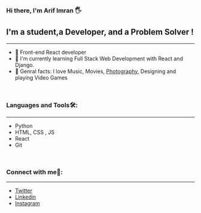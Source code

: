 ### Hi there, I'm Arif Imran 🖐

## I'm a student,a Developer, and a Problem Solver !
<hr />

- 🍟 Front-end React developer
- 🌳 I'm currently learning Full Stack Web Development with React and Django.
- 🍗 Genral facts: I love Music, Movies, [Photography](instagram), Designing and playing Video Games

<br />

### Languages and Tools🛠:
<hr />

- Python
- HTML, CSS , JS
- React
- Git

<br />




### Connect with me📲:
<hr />

- [Twitter](https://twitter.com/aidevv_in)
- [Linkedin](https://www.linkedin.com/in/arifimran5/)
- [Instagram](https://www.instagram.com/roamrom_/)

<br />
